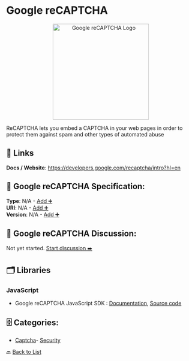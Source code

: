 # Google reCAPTCHA
<p align="center">
    <img width="256" src="https://raw.githubusercontent.com/apis-list/apis-list/main/apis/google-recaptcha/logo_256x256.png" alt="Google reCAPTCHA Logo"/>
</p>
ReCAPTCHA lets you embed a CAPTCHA in your web pages in order to protect them against spam and other types of automated abuse

##  🔗 Links
**Docs / Website**: https://developers.google.com/recaptcha/intro?hl=en

## 🧬 Google reCAPTCHA Specification:
**Type**: N/A - [Add ➕](https://github.com/apis-list/apis-list/edit/main/apis.yaml#L8785)  
**URI**: N/A - [Add ➕](https://github.com/apis-list/apis-list/edit/main/apis.yaml#L8785)  
**Version**: N/A - [Add ➕](https://github.com/apis-list/apis-list/edit/main/apis.yaml#L8785)

## 💬 Google reCAPTCHA Discussion:
Not yet started. [Start discussion ➡️](https://github.com/apis-list/apis-list/discussions/new)

## 🗂️ Libraries
### JavaScript
- Google reCAPTCHA JavaScript SDK : [Documentation](https://developers.google.com/recaptcha/docs/v3), [Source code](https://www.google.com/recaptcha/api.js)


## 🗄️ Categories:
- [Captcha](https://github.com/apis-list/apis-list#captcha-)- [Security](https://github.com/apis-list/apis-list#security-)

🔙  [Back to List](https://github.com/apis-list/apis-list)

